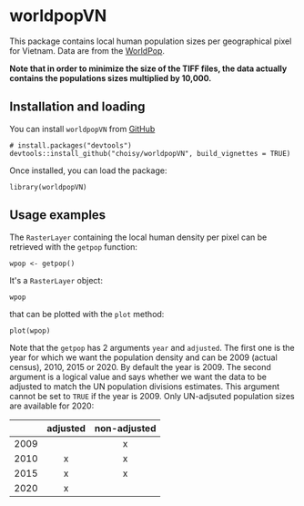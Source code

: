 # worldpopVN 

This package contains local human population sizes per geographical pixel for
Vietnam. Data are from the [WorldPop](http://www.worldpop.org.uk).

**Note that in order to minimize the size of the TIFF files, the data actually
contains the populations sizes multiplied by 10,000.**

## Installation and loading

You can install `worldpopVN` from [GitHub](https://github.com/choisy/worldpopVN)

```{r eval = FALSE}
# install.packages("devtools")
devtools::install_github("choisy/worldpopVN", build_vignettes = TRUE)
```

Once installed, you can load the package:

```{r}
library(worldpopVN)
```

## Usage examples

The `RasterLayer` containing the local human density per pixel can be retrieved
with the `getpop` function:

```{r}
wpop <- getpop()
```

It's a `RasterLayer` object:

```{r}
wpop
```

that can be plotted with the `plot` method:

```{r}
plot(wpop)
```

Note that the `getpop` has 2 arguments `year` and `adjusted`. The first one is
the year for which we want the population density and can be 2009 (actual 
census), 2010, 2015 or 2020. By default the year is 2009. The second argument is
a logical value and says whether we want the data to be adjusted to match the UN
population divisions estimates. This argument cannot be set to `TRUE` if the
year is 2009. Only UN-adjsuted population sizes are available for 2020:

|      |  adjusted  |  non-adjusted  |
|------|:----------:|:--------------:|
| 2009 |            |        x       |
| 2010 |      x     |        x       |
| 2015 |      x     |        x       |
| 2020 |      x     |                |
